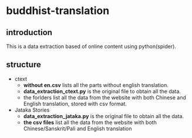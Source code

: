 # buddhist-translation
## introduction
This is a data extraction based of online content using python(spider).
## structure
- ctext
  - **without en.csv** lists all the parts without english translation.
  - **data_extraction_ctext.py** is the original file to obtain all the data.
  - the forlders list all the data from the website with both Chinese and English translation, stored with csv format.
- Jataka Stories
  - **data_extraction_jataka.py** is the original file to obtain all the data.
  - **the csv files** list all the data from the website with both Chinese/Sanskrit/Pali and English translation
